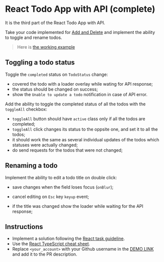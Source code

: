 # React Todo App with API (complete)

It is the third part of the React Todo App with API.

Take your code implemented for [Add and Delete](https://github.com/mate-academy/react_todo-app-add-and-delete)
and implement the ability to toggle and rename todos.

> Here is [the working example](https://mate-academy.github.io/react_todo-app-with-api/)

## Toggling a todo status

Toggle the `completed` status on `TodoStatus` change:

- covered the todo with a loader overlay while wating for API response;
- the status should be changed on success;
- show the `Unable to update a todo` notification in case of API error.

Add the ability to toggle the completed status of all the todos with the `toggleAll` checkbox:

- `toggleAll` button should have `active` class only if all the todos are completed;
- `toggleAll` click changes its status to the oppsite one, and set it to all the todos;
- it should work the same as several individual updates of the todos which statuses were actually changed;
- do send requests for the todos that were not changed;

## Renaming a todo

Implement the ability to edit a todo title on double click:

<!-- - show the edit form instead of the title and remove button; -->
<!-- - saves changes on the form submit (just press `Enter`); -->
- save changes when the field loses focus (`onBlur`);
<!-- - if new title is the same as the old one just cancel editing; -->
- cancel editing on `Esс` key `keyup` event;
<!-- - if the new title is empty delete the todo the same way the `x` button does it; -->
- if the title was changed show the loader while waiting for the API response;
<!-- - update the todo title on success; -->
<!-- - show `Unable to update a todo` in case of API error; -->
<!-- - or the deletion error message if we tried to delete the todo. -->

## Instructions

- Implement a solution following the [React task guideline](https://github.com/mate-academy/react_task-guideline#react-tasks-guideline).
- Use the [React TypeScript cheat sheet](https://mate-academy.github.io/fe-program/js/extra/react-typescript).
- Replace `<your_account>` with your Github username in the [DEMO LINK](https://yevhenii0536.github.io/react_todo-app-with-api/) and add it to the PR description.
